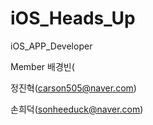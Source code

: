# iOS_Heads_Up

iOS_APP_Developer

Member
배경빈(

정진혁(carson505@naver.com)

손희덕(sonheeduck@naver.com)

